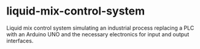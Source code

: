 # liquid-mix-control-system
Liquid mix control system simulating an industrial process replacing a PLC with an Arduino UNO and the necessary electronics for input and output interfaces.
